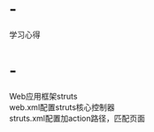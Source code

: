 # -
学习心得
# -
Web应用框架struts<br/>
web.xml配置struts核心控制器<br/>
struts.xml配置<action>加action路径，<result>匹配页面
